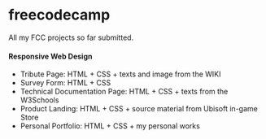 # freecodecamp

All my FCC projects so far submitted.

#### Responsive Web Design
- Tribute Page: HTML + CSS + texts and image from the WIKI
- Survey Form: HTML + CSS
- Technical Documentation Page: HTML + CSS + texts from the W3Schools
- Product Landing: HTML + CSS + source material from Ubisoft in-game Store
- Personal Portfolio: HTML + CSS + my personal works